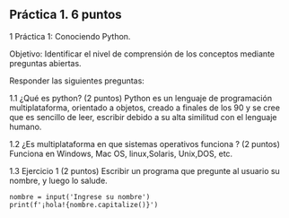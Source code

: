 ## Práctica 1. 6 puntos
1 Práctica 1: Conociendo Python.

Objetivo: Identificar el nivel de comprensión de los conceptos mediante preguntas
abiertas.

Responder las siguientes preguntas:

1.1 ¿Qué es python? (2 puntos)
Python es un lenguaje de programación multiplataforma, orientado a objetos, creado a finales de los 90 y se cree que es sencillo de leer, escribir debido a su alta similitud con el lenguaje humano.

1.2 ¿Es multiplataforma en que sistemas operativos funciona ? (2 puntos)
Funciona en Windows, Mac OS, linux,Solaris, Unix,DOS, etc.

1.3 Ejercicio 1 (2 puntos)
Escribir un programa que pregunte al usuario su nombre, y luego lo salude.

```
nombre = input('Ingrese su nombre')
print(f'¡hola!{nombre.capitalize()}')
```
